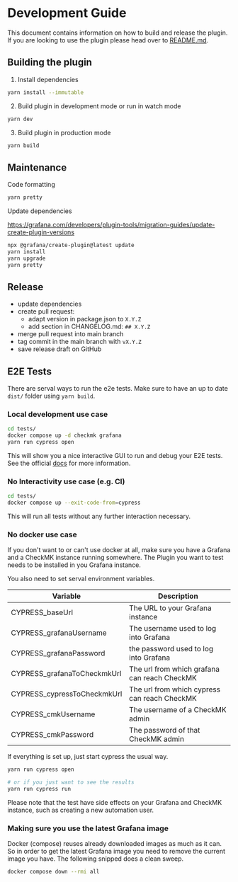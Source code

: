 # Development Guide

This document contains information on how to build and release the plugin. If
you are looking to use the plugin please head over to [README.md](README.md).

## Building the plugin

1. Install dependencies

```BASH
yarn install --immutable
```

2. Build plugin in development mode or run in watch mode

```BASH
yarn dev
```

3. Build plugin in production mode

```BASH
yarn build
```

## Maintenance

Code formatting

```BASH
yarn pretty
```

Update dependencies

https://grafana.com/developers/plugin-tools/migration-guides/update-create-plugin-versions

```BASH
npx @grafana/create-plugin@latest update
yarn install
yarn upgrade
yarn pretty
```

## Release

- update dependencies
- create pull request:
  - adapt version in package.json to `X.Y.Z`
  - add section in CHANGELOG.md: `## X.Y.Z`
- merge pull request into main branch
- tag commit in the main branch with `vX.Y.Z`
- save release draft on GitHub

## E2E Tests

There are serval ways to run the e2e tests.
Make sure to have an up to date `dist/` folder using `yarn build`.

### Local development use case

```BASH
cd tests/
docker compose up -d checkmk grafana
yarn run cypress open
```

This will show you a nice interactive GUI to run and debug your E2E tests.
See the official [docs](https://docs.cypress.io/guides/overview/why-cypress) for more information.

### No Interactivity use case (e.g. CI)

```BASH
cd tests/
docker compose up --exit-code-from=cypress
```

This will run all tests without any further interaction necessary.

### No docker use case

If you don't want to or can't use docker at all, make sure you have a Grafana and a CheckMK instance running somewhere.
The Plugin you want to test needs to be installed in you Grafana instance.

You also need to set serval environment variables.

| Variable                    | Description                                  |
| --------------------------- | -------------------------------------------- |
| CYPRESS_baseUrl             | The URL to your Grafana instance             |
| CYPRESS_grafanaUsername     | The username used to log into Grafana        |
| CYPRESS_grafanaPassword     | the password used to log into Grafana        |
| CYPRESS_grafanaToCheckmkUrl | The url from which grafana can reach CheckMK |
| CYPRESS_cypressToCheckmkUrl | The url from which cypress can reach CheckMK |
| CYPRESS_cmkUsername         | The username of a CheckMK admin              |
| CYPRESS_cmkPassword         | The password of that CheckMK admin           |

If everything is set up, just start cypress the usual way.

```BASH
yarn run cypress open

# or if you just want to see the results
yarn run cypress run
```

Please note that the test have side effects on your Grafana and CheckMK instance,
such as creating a new automation user.

### Making sure you use the latest Grafana image
Docker (compose) reuses already downloaded images as much as it can. So in order to get the latest Grafana image
you need to remove the current image you have. The following snipped does a clean sweep.
```BASH
docker compose down --rmi all
```
